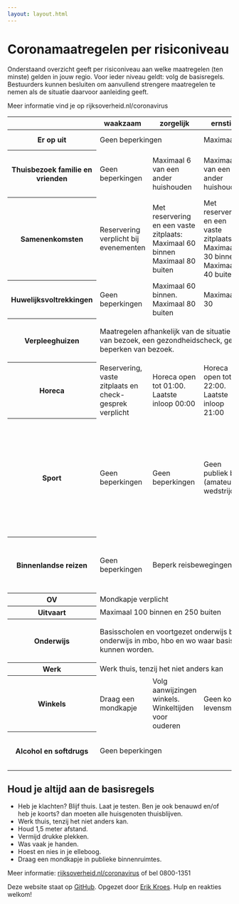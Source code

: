 ```yaml
---
layout: layout.html
---
```


# Coronamaatregelen per risiconiveau

Onderstaand overzicht geeft per risiconiveau aan welke maatregelen (ten minste) gelden in jouw regio. Voor ieder niveau geldt: volg de basisregels. Bestuurders kunnen besluiten om aanvullend strengere maatregelen te nemen als de situatie daarvoor aanleiding geeft.

Meer informatie vind je op rijksoverheid.nl/coronavirus

<table>
    <colgroup>
        <col>
        <col>
        <col>
        <col>
        <col>
    </colgroup>
    <thead>
        <tr>
            <th></th>
            <th scope="col">waakzaam</th>
            <th scope="col">zorgelijk</th>
            <th scope="col">ernstig</th>
            <th scope="col">zeer ernstig</th>
            <th scope="col">lockdown</th>
        </tr>
    </thead>
    <tbody>
        <tr>
            <th scope="row">Er op uit</th>
            <td colspan="2">Geen beperkingen</td>
            <td colspan="2">Maximaal 4 inclusief jezelf</td>
            <td>Maximaal 2 inclusief jezelf</td>
        </tr>
        <tr>
            <th scope="row">Thuisbezoek familie en vrienden</th>
            <td>Geen beperkingen</td>
            <td>Maximaal 6 van een ander huishouden</td>
            <td>Maximaal 3 van een ander huishouden</td>
            <td>Maximaal 3 van een ander huishouden. Maximaal 1 bezoek per dag</td>
            <td>Blijf thuis</td>
        </tr>
        <tr>
            <th scope="row">Samenenkomsten</th>
            <td>Reservering verplicht bij evenementen</td>
            <td>Met reservering en een vaste zitplaats: Maximaal 60 binnen Maximaal 80 buiten</td>
            <td>Met reservering en een vaste zitplaats: Maximaal 30 binnen Maximaal 40 buiten</td>
            <td>Bijeenkomsten beperkt toegestaan met reservering en vaste zitplaats: Geen evenementen. Maximaal 4 buiten</td>
            <td>Geen bijeenkomsten</td>
        </tr>
        <tr>
            <th scope="row">Huwelijksvoltrekkingen</th>
            <td>Geen beperkingen</td>
            <td>Maximaal 60 binnen. Maximaal 80 buiten</td>
            <td>Maximaal 30</td>
            <td>Maximaal 30</td>
            <td>Maximaal 30</td>
        </tr>
        <tr>
            <th scope="row">Verpleeghuizen</th>
            <td colspan="5"><p>Maatregelen afhankelijk van de situatie op de locatie. Bijvoorbeeld reservering van bezoek, een gezondheidscheck, gebruik van mondneusmaskers, en het beperken van bezoek.</td>
        </tr>
        <tr>
            <th scope="row">Horeca</th>
            <td>Reservering, vaste zitplaats en check- gesprek verplicht</td>
            <td>Horeca open tot 01:00. Laatste inloop 00:00</td>
            <td>Horeca open tot 22:00. Laatste inloop 21:00</td>
            <td>Horeca gesloten</td>
            <td>Horeca gesloten</td>
        </tr>
        <tr>
            <th scope="row">Sport</th>
            <td>Geen beperkingen</td>
            <td>Geen beperkingen</td>
            <td>Geen publiek bij (amateur)-wedstrijden</td>
            <td>Geen sportwedstrijden. Bij trainingen maximaal 4 personen op 1,5 meter afstand (uitzondering geldt voor jongeren tot en met 17 jaar). Sluiting kleedkamers en sportkantines</td>
            <td>Verbod op sportactiviteiten binnen. Buiten maximaal 2 personen op 1,5 meter afstand. Sluiting kleedkamers en sportkantines</td>
        </tr>
        <tr>
            <th scope="row">Binnenlandse reizen</th>
            <td>Geen beperkingen</td>
            <td colspan="3">Beperk reisbewegingen</td>
            <td>Niet noodzakelijke reizen in binnen- en buitenland vermijden</td>
        </tr>
        <tr>
            <th scope="row">OV</th>
            <td colspan="5">Mondkapje verplicht</td>
        </tr>
        <tr>
            <th scope="row">Uitvaart</th>
            <td colspan="5">Maximaal 100 binnen en 250 buiten</td>
        </tr>
        <tr>
            <th scope="row">Onderwijs</th>
            <td colspan="4"><p>Basisscholen en voortgezet onderwijs blijven open. Fysiek onderwijs in mbo, hbo en wo waar basisregels gevolgd kunnen worden.</td>
            <td>Mbo, hbo en wo alleen via online onderwijs</td>
        </tr>
        <tr>
            <th scope="row">Werk</th>
            <td colspan="5">Werk thuis, tenzij het niet anders kan</td>
        </tr>
        <tr>
            <th scope="row">Winkels</th>
            <td>Draag een mondkapje</td>
            <td>Volg aanwijzingen winkels. Winkeltijden voor ouderen</td>
            <td colspan="3">Geen koopavonden behalve voor verkoop levensmiddelen. Winkeltijden voor ouderen</td>
        </tr>
        <tr>
            <th scope="row">Alcohol en softdrugs</th>
            <td colspan="3">Geen beperkingen</td>
            <td colspan="2">Na 20:00 uur: Verbod op verkoop alcohol en softdrugs. Verbod op bezit / nuttigen alcohol en softdrugs in openbare ruimte</td>
        </tr>
    </tbody>
</table>

## Houd je altijd aan de basisregels

- Heb je klachten? Blijf thuis. Laat je testen. Ben je ook benauwd en/of heb je koorts? dan moeten alle huisgenoten thuisblijven.
- Werk thuis, tenzij het niet anders kan.
- Houd 1,5 meter afstand.
- Vermijd drukke plekken.
- Was vaak je handen.
- Hoest en nies in je elleboog.
- Draag een mondkapje in publieke binnenruimtes.

Meer informatie: [rijksoverheid.nl/coronavirus](https://rijksoverheid.nl/coronavirus) of bel 0800-1351

Deze website staat op [GitHub](https://github.com/erikkroes/corona-roadmap). Opgezet door [Erik Kroes](https://twitter.com/erikKroes). Hulp en reakties welkom!
